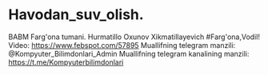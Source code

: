 # Havodan_suv_olish.
BABM Farg'ona tumani.
Hurmatillo Oxunov Xikmatillayevich
#Farg'ona,Vodil!
Video:  https://www.febspot.com/57895
Muallifning telegram manzili: @Kompyuter_Bilimdonlari_Admin
Muallifning telegram kanalining manzili: https://t.me/Kompyuterbilimdonlari
